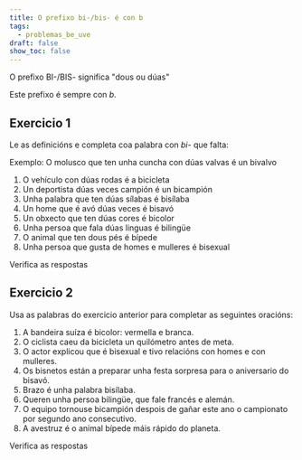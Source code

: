 ```yaml
---
title: O prefixo bi-/bis- é con b
tags:
  - problemas_be_uve
draft: false
show_toc: false
---
```

<article>
O prefixo BI-/BIS- significa "dous ou dúas"

Este prefixo é sempre con *b.*
</article>

## Exercicio 1

Le as definicións e completa coa palabra con *bi-* que falta:

Exemplo:
O molusco que ten unha cuncha con dúas valvas é un <e-answer readonly>bivalvo</e-answer>

1. O vehículo con dúas rodas é a <e-answer>bicicleta</e-answer>
2. Un deportista dúas veces campión é un <e-answer>bicampión</e-answer>
3. Unha palabra que ten dúas sílabas é <e-answer>bisílaba</e-answer>
4. Un home que é avó dúas veces é <e-answer>bisavó</e-answer>
5. Un obxecto que ten dúas cores é <e-answer>bicolor</e-answer>
6. Unha persoa que fala dúas linguas é <e-answer>bilingüe</e-answer>
7. O animal que ten dous pés é <e-answer>bípede</e-answer>
8. Unha persoa que gusta de homes e mulleres é <e-answer>bisexual</e-answer>

<e-validate>Verifica as respostas</e-validate>

## Exercicio 2

Usa as palabras do exercicio anterior para completar as seguintes oracións: 

1. A bandeira suíza é <e-answer>bicolor</e-answer>: vermella e branca.
2. O ciclista caeu da <e-answer>bicicleta</e-answer> un quilómetro antes de meta.
3. O actor explicou que é <e-answer>bisexual</e-answer> e tivo relacións con homes e con mulleres.
4. Os bisnetos están a preparar unha festa sorpresa para o aniversario do <e-answer>bisavó</e-answer>.
5. Brazo é unha palabra <e-answer>bisílaba</e-answer>.
6. Queren unha persoa <e-answer>bilingüe</e-answer>, que fale francés e alemán.
7. O equipo tornouse <e-answer>bicampión</e-answer> despois de gañar este ano o campionato por segundo ano consecutivo.
8. A avestruz é o animal <e-answer>bípede</e-answer> máis rápido do planeta.

<e-validate>Verifica as respostas</e-validate>
